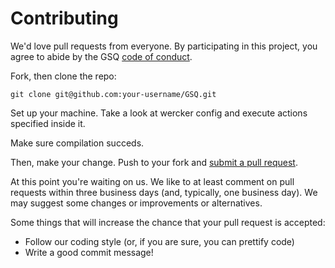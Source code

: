 # Contributing

We'd love pull requests from everyone. By participating in this project, you
agree to abide by the GSQ [code of conduct].

[code of conduct]: https://github.com/kspalaiologos/MEdit/blob/master/CODE_OF_CONDUCT.md

Fork, then clone the repo:

    git clone git@github.com:your-username/GSQ.git

Set up your machine. Take a look at wercker config and execute actions specified inside it.

Make sure compilation succeds.

Then, make your change.
Push to your fork and [submit a pull request][pr].

[pr]: https://github.com/kspalaiologos/GSQ/compare/

At this point you're waiting on us. We like to at least comment on pull requests
within three business days (and, typically, one business day). We may suggest
some changes or improvements or alternatives.

Some things that will increase the chance that your pull request is accepted:

* Follow our coding style (or, if you are sure, you can prettify code)
* Write a good commit message!
